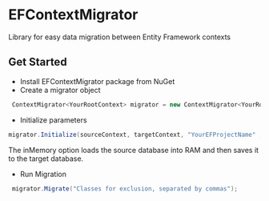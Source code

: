 # EFContextMigrator
Library for easy data migration between Entity Framework contexts

## Get Started
 - Install EFContextMigrator package from NuGet
 - Create a migrator object
 ```cs
  ContextMigrator<YourRootContext> migrator = new ContextMigrator<YourRootContext>();
 ```
 - Initialize parameters
  ```cs
 migrator.Initialize(sourceContext, targetContext, "YourEFProjectName" , true);
 ```
The inMemory option loads the source database into RAM and then saves it to the target database.
  - Run Migration
 ```cs
  migrator.Migrate("Classes for exclusion, separated by commas");
 ```